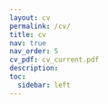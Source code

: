 ```yaml
---
layout: cv
permalink: /cv/
title: cv
nav: true
nav_order: 5
cv_pdf: cv_current.pdf
description:
toc:
  sidebar: left
---
```

